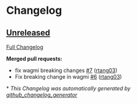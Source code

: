 # Changelog

## [Unreleased](https://github.com/rtang03/pomp/tree/HEAD)

[Full Changelog](https://github.com/rtang03/pomp/compare/701eb98e5d615d1a4c4bb74af2931a9a8411a708...HEAD)

**Merged pull requests:**

- fix wagmi breaking changes [\#7](https://github.com/rtang03/pomp/pull/7) ([rtang03](https://github.com/rtang03))
- Fix breaking change in wagmi [\#6](https://github.com/rtang03/pomp/pull/6) ([rtang03](https://github.com/rtang03))



\* *This Changelog was automatically generated by [github_changelog_generator](https://github.com/github-changelog-generator/github-changelog-generator)*

